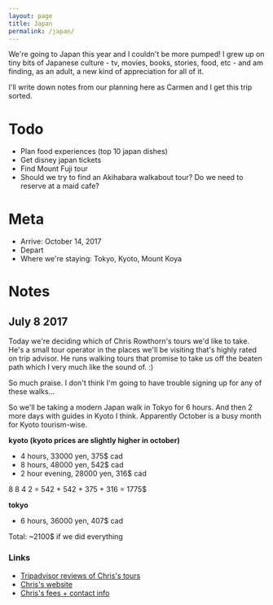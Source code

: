 ```yaml
---
layout: page
title: Japan
permalink: /japan/
---
```


We're going to Japan this year and I couldn't be more pumped! I grew up on tiny bits of Japanese culture - tv, movies, books, stories, food, etc - and am finding, as an adult, a new kind of appreciation for all of it.

I'll write down notes from our planning here as Carmen and I get this trip sorted.

# Todo

- Plan food experiences (top 10 japan dishes)
- Get disney japan tickets
- Find Mount Fuji tour
- Should we try to find an Akihabara walkabout tour? Do we need to reserve at a maid cafe?

# Meta

- Arrive: October 14, 2017
- Depart
- Where we're staying: Tokyo, Kyoto, Mount Koya

# Notes

## July 8 2017

Today we're deciding which of Chris Rowthorn's tours we'd like to take. He's a small tour operator in the places we'll be visiting that's highly rated on trip advisor. He runs walking tours that promise to take us off the beaten path which I very much like the sound of. :)

So much praise. I don't think I'm going to have trouble signing up for any of these walks...

So we'll be taking a modern Japan walk in Tokyo for 6 hours. And then 2 more days with guides in Kyoto I think. Apparently October is a busy month for Kyoto tourism-wise.

__kyoto (kyoto prices are slightly higher in october)__

- 4 hours, 33000 yen, 375$ cad
- 8 hours, 48000 yen, 542$ cad
- 2 hour evening, 28000 yen, 316$ cad

8 8 4 2 = 542 + 542 + 375 + 316 = 1775$

__tokyo__

- 6 hours, 36000 yen, 407$ cad

Total: ~2100$ if we did everything

### Links

- [Tripadvisor reviews of Chris's tours](https://www.tripadvisor.ca/Attraction_Review-g298564-d2179328-Reviews-Chris_Rowthorn_Tours-Kyoto_Kyoto_Prefecture_Kinki.html)
- [Chris's website](http://www.chrisrowthorn.com)
- [Chris's fees + contact info](http://www.chrisrowthorn.com/fees-contact/)
